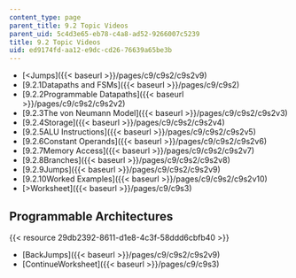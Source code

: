 ```yaml
---
content_type: page
parent_title: 9.2 Topic Videos
parent_uid: 5c4d3e65-eb78-c4a8-ad52-9266007c5239
title: 9.2 Topic Videos
uid: ed9174fd-aa12-e9dc-cd26-76639a65be3b
---
```


*   [\<Jumps]({{< baseurl >}}/pages/c9/c9s2/c9s2v9)
*   [9.2.1Datapaths and FSMs]({{< baseurl >}}/pages/c9/c9s2)
*   [9.2.2Programmable Datapaths]({{< baseurl >}}/pages/c9/c9s2/c9s2v2)
*   [9.2.3The von Neumann Model]({{< baseurl >}}/pages/c9/c9s2/c9s2v3)
*   [9.2.4Storage]({{< baseurl >}}/pages/c9/c9s2/c9s2v4)
*   [9.2.5ALU Instructions]({{< baseurl >}}/pages/c9/c9s2/c9s2v5)
*   [9.2.6Constant Operands]({{< baseurl >}}/pages/c9/c9s2/c9s2v6)
*   [9.2.7Memory Access]({{< baseurl >}}/pages/c9/c9s2/c9s2v7)
*   [9.2.8Branches]({{< baseurl >}}/pages/c9/c9s2/c9s2v8)
*   [9.2.9Jumps]({{< baseurl >}}/pages/c9/c9s2/c9s2v9)
*   [9.2.10Worked Examples]({{< baseurl >}}/pages/c9/c9s2/c9s2v10)
*   [\>Worksheet]({{< baseurl >}}/pages/c9/c9s3)

Programmable Architectures
--------------------------

{{< resource 29db2392-8611-d1e8-4c3f-58ddd6cbfb40 >}}

*   [BackJumps]({{< baseurl >}}/pages/c9/c9s2/c9s2v9)
*   [ContinueWorksheet]({{< baseurl >}}/pages/c9/c9s3)